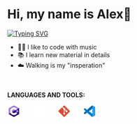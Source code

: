 <h1>Hi, my name is Alex👋</h1>

[![Typing SVG](https://readme-typing-svg.demolab.com?font=Jersey+20&size=40&pause=1000&color=A179DC&background=FFFFFF00&random=false&width=435&lines=I'm+a+C%23+Game+Developer)](https://git.io/typing-svg)

- 👨‍💻 I like to code with music
- 📚 I learn new material in details
- ☁️ Walking is my "insperation"

<br />

**LANGUAGES AND TOOLS:**

<div style="display: flex;">
	<img src="img/c-sharp-icon.svg" style="width: 30px; height: 30px;" />&nbsp; &nbsp; &nbsp; &nbsp;<img src="img/unity-white-icon.svg" style="width: 30px; height: 30px;" />&nbsp; &nbsp; &nbsp; &nbsp;<img src="img/git-icon.svg" style="width: 30px; height: 30px;" />&nbsp; &nbsp; &nbsp; &nbsp;<img src="img/vscode-icon.svg" style="width: 30px; height: 30px;" />
</div>
